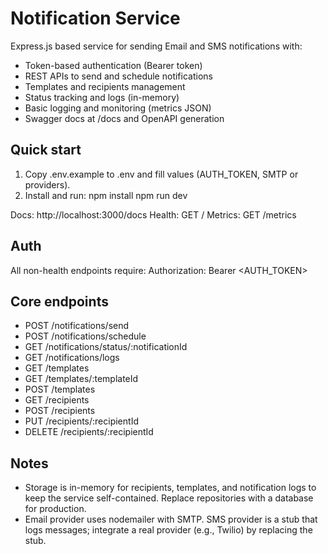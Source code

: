 # Notification Service

Express.js based service for sending Email and SMS notifications with:
- Token-based authentication (Bearer token)
- REST APIs to send and schedule notifications
- Templates and recipients management
- Status tracking and logs (in-memory)
- Basic logging and monitoring (metrics JSON)
- Swagger docs at /docs and OpenAPI generation

## Quick start
1. Copy .env.example to .env and fill values (AUTH_TOKEN, SMTP or providers).
2. Install and run:
   npm install
   npm run dev

Docs: http://localhost:3000/docs
Health: GET /
Metrics: GET /metrics

## Auth
All non-health endpoints require:
Authorization: Bearer <AUTH_TOKEN>

## Core endpoints
- POST /notifications/send
- POST /notifications/schedule
- GET /notifications/status/:notificationId
- GET /notifications/logs
- GET /templates
- GET /templates/:templateId
- POST /templates
- GET /recipients
- POST /recipients
- PUT /recipients/:recipientId
- DELETE /recipients/:recipientId

## Notes
- Storage is in-memory for recipients, templates, and notification logs to keep the service self-contained. Replace repositories with a database for production.
- Email provider uses nodemailer with SMTP. SMS provider is a stub that logs messages; integrate a real provider (e.g., Twilio) by replacing the stub.

